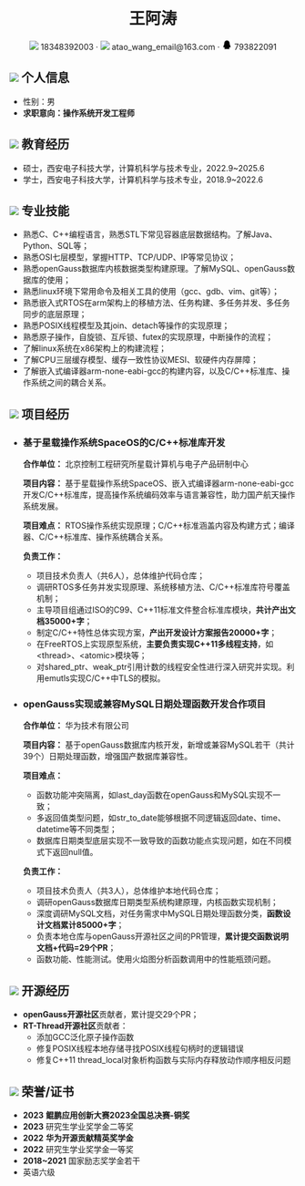  <center>
     <h1>王阿涛</h1>
     <div>
         <span>
             <img src="assets/phone-solid.svg" width="18px">
             18348392003
         </span>
         ·
         <span>
             <img src="assets/envelope-solid.svg" width="18px">
             atao_wang_email@163.com
         </span>
         ·
         <span>
             <img src="assets/qq-fill.svg" width="18px">
             793822091
         </span>
     </div>
 </center>

 ## <img src="assets/info-circle-solid.svg" width="30px"> 个人信息 

 - 性别：男
 - **求职意向：操作系统开发工程师**

## <img src="assets/graduation-cap-solid.svg" width="30px"> 教育经历

- 硕士，西安电子科技大学，计算机科学与技术专业，2022.9~2025.6
- 学士，西安电子科技大学，计算机科学与技术专业，2018.9~2022.6

## <img src="assets/tools-solid.svg" width="30px"> 专业技能

- 熟悉C、C++编程语言，熟悉STL下常见容器底层数据结构。了解Java、Python、SQL等；
- 熟悉OSI七层模型，掌握HTTP、TCP/UDP、IP等常见协议；
- 熟悉openGauss数据库内核数据类型构建原理。了解MySQL、openGauss数据库的使用；
- 熟悉linux环境下常用命令及相关工具的使用（gcc、gdb、vim、git等）；
- 熟悉嵌入式RTOS在arm架构上的移植方法、任务构建、多任务并发、多任务同步的底层原理；
- 熟悉POSIX线程模型及其join、detach等操作的实现原理；
- 熟悉原子操作，自旋锁、互斥锁、futex的实现原理，中断操作的流程；
- 了解linux系统在x86架构上的构建流程；
- 了解CPU三层缓存模型、缓存一致性协议MESI、软硬件内存屏障；
- 了解嵌入式编译器arm-none-eabi-gcc的构建内容，以及C/C++标准库、操作系统之间的耦合关系。

## <img src="assets/project-diagram-solid.svg" width="30px"> 项目经历

- ### **基于星载操作系统SpaceOS的C/C++标准库开发**

    **合作单位：** 北京控制工程研究所星载计算机与电子产品研制中心

    **项目内容：** 基于星载操作系统SpaceOS、嵌入式编译器arm-none-eabi-gcc开发C/C++标准库，提高操作系统编码效率与语言兼容性，助力国产航天操作系统发展。

    **项目难点：** RTOS操作系统实现原理；C/C++标准涵盖内容及构建方式；编译器、C/C++标准库、操作系统耦合关系。

    **负责工作：**
    - 项目技术负责人（共6人），总体维护代码仓库；
    - 调研RTOS多任务并发实现原理、系统移植方法、C/C++标准库符号覆盖机制；
    - 主导项目组通过ISO的C99、C++11标准文件整合标准库模块，**共计产出文档35000+字**；
    - 制定C/C++特性总体实现方案，**产出开发设计方案报告20000+字**；
    - 在FreeRTOS上实现原型系统，**主要负责实现C++11多线程支持**，如\<thread\>、\<atomic\>模块等；
    - 对shared_ptr、weak_ptr引用计数的线程安全性进行深入研究并实现。利用emutls实现C/C++中TLS的模拟。

- ### **openGauss实现或兼容MySQL日期处理函数开发合作项目**

    **合作单位：** 华为技术有限公司

    **项目内容：** 基于openGauss数据库内核开发，新增或兼容MySQL若干（共计39个）日期处理函数，增强国产数据库兼容性。
    
    **项目难点：** 
    - 函数功能冲突隔离，如last_day函数在openGauss和MySQL实现不一致；
    - 多返回值类型问题，如str_to_date能够根据不同逻辑返回date、time、datetime等不同类型；
    - 数据库日期类型底层实现不一致导致的函数功能点实现问题，如在不同模式下返回null值。

    **负责工作：**
    - 项目技术负责人（共3人），总体维护本地代码仓库；
    - 调研openGauss数据库日期类型系统构建原理，内核函数实现机制；
    - 深度调研MySQL文档，对任务需求中MySQL日期处理函数分类，**函数设计文档累计85000+字**；
    - 负责本地仓库与openGauss开源社区之间的PR管理，**累计提交函数说明文档+代码=29个PR**；
    - 函数功能、性能测试。使用火焰图分析函数调用中的性能瓶颈问题。

## <img src="assets/github-brands.svg" width="30px"> 开源经历

- **openGauss开源社区**贡献者，累计提交29个PR；
- **RT-Thread开源社区**贡献者：
  - 添加GCC泛化原子操作函数
  - 修复POSIX线程本地存储寻找POSIX线程句柄时的逻辑错误
  - 修复C++11 thread_local对象析构函数与实际内存释放动作顺序相反问题

## <img src="assets/briefcase-solid.svg" width="30px"> 荣誉/证书

- **2023** **鲲鹏应用创新大赛2023全国总决赛-铜奖**
- **2023** 研究生学业奖学金二等奖
- **2022** **华为开源贡献精英奖学金**
- **2022** 研究生学业奖学金一等奖
- **2018~2021** 国家励志奖学金若干
- 英语六级